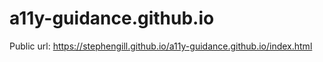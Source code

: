 # a11y-guidance.github.io
Public url: https://stephengill.github.io/a11y-guidance.github.io/index.html
